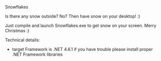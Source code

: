 Snowflakes

Is there any snow outside? No? Then have snow on your desktop! :)

Just compile and launch Snowflakes.exe to get snow on your screen. Merry Christmas :)

Technical details:
- target Framework is .NET 4.6.1 if you have trouble please install proper .NET Framework libraries
